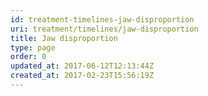 ```yaml
---
id: treatment-timelines-jaw-disproportion
uri: treatment/timelines/jaw-disproportion
title: Jaw disproportion
type: page
order: 0
updated_at: 2017-06-12T12:13:44Z
created_at: 2017-02-23T15:56:19Z
---
```


